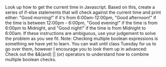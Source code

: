 Look up how to get the current time in Javascript. Based on this, create a series of if-else statements that will check against the current time and print either: "Good morning!" if it's from 6:00am-12:00pm, "Good afternoon!" if the time is between 12:00pm - 6:00pm, "Good evening!" if the time is from 6:00pm to Midnight, and "Good night!" if the time is from Midnight to 6:00am. If these instructions are ambiguous, use your judgement to solve the problem as you see fit. Note: Checking multiple boolean expressions is something we have yet to learn. You can wait until class Tuesday for us to go over them, however I encourage you to look them up in advanced: Check out the &&(and) || (or) operators to understand how to combine multiple boolean checks. 